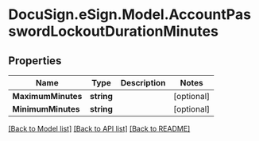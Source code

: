 # DocuSign.eSign.Model.AccountPasswordLockoutDurationMinutes
## Properties

Name | Type | Description | Notes
------------ | ------------- | ------------- | -------------
**MaximumMinutes** | **string** |  | [optional] 
**MinimumMinutes** | **string** |  | [optional] 

[[Back to Model list]](../README.md#documentation-for-models) [[Back to API list]](../README.md#documentation-for-api-endpoints) [[Back to README]](../README.md)

